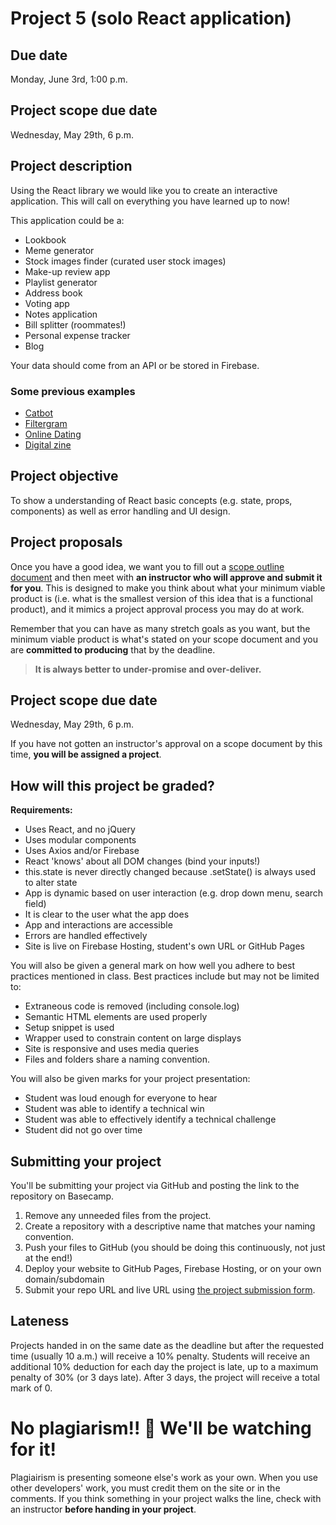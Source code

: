 # Project 5 (solo React application)
## Due date
Monday, June 3rd, 1:00 p.m.

## Project scope due date
Wednesday, May 29th, 6 p.m.

## Project description
Using the React library we would like you to create an interactive application. This will call on everything you have learned up to now!

This application could be a:

* Lookbook 
* Meme generator
* Stock images finder (curated user stock images)
* Make-up review app
* Playlist generator  
* Address book
* Voting app
* Notes application
* Bill splitter (roommates!)
* Personal expense tracker
* Blog

Your data should come from an API or be stored in Firebase.

### Some previous examples
* [Catbot](https://catbot-29276.firebaseapp.com/)
* [Filtergram](https://filtergram-62c8d.firebaseapp.com/)
* [Online Dating](http://onlinedating.esmecodes.com/)
* [Digital zine](http://www.ritasolo.com/digitalzine/)

## Project objective
To show a understanding of React basic concepts (e.g. state, props, components) as well as error handling and UI design. 

## Project proposals
Once you have a good idea, we want you to fill out a [scope outline document](https://docs.google.com/forms/d/1t1l591AZadar30FyrURnNQU6XIJ-9bdm62mpJrKEQFk/edit) and then meet with **an instructor who will approve and submit it for you**. This is designed to make you think about what your minimum viable product is (i.e. what is the smallest version of this idea that is a functional product), and it mimics a project approval process you may do at work.

Remember that you can have as many stretch goals as you want, but the minimum viable product is what's stated on your scope document and you are **committed to producing** that by the deadline. 

> **It is always better to under-promise and over-deliver.**

<!--- ### Deployment
(optional) In order to make deploying your app easy use the Firebase hosting features to get your site up online! There is the ability to add a custom domain if you would like, so think about a fun, shareable domain for your application . --->

## Project scope due date
Wednesday, May 29th, 6 p.m.

If you have not gotten an instructor's approval on a scope document by this time, **you will be assigned a project**.

## How will this project be graded?
**Requirements:**
* Uses React, and no jQuery
* Uses modular components
* Uses Axios and/or Firebase
* React 'knows' about all DOM changes (bind your inputs!)
* this.state is never directly changed because .setState() is always used to alter state
* App is dynamic based on user interaction (e.g. drop down menu, search field)
* It is clear to the user what the app does
* App and interactions are accessible
* Errors are handled effectively
* Site is live on Firebase Hosting, student's own URL or GitHub Pages

You will also be given a general mark on how well you adhere to best practices mentioned in class. Best practices include but may not be limited to:
* Extraneous code is removed (including console.log)
* Semantic HTML elements are used properly
* Setup snippet is used    
* Wrapper used to constrain content on large displays
* Site is responsive and uses media queries
* Files and folders share a naming convention.

You will also be given marks for your project presentation:
* Student was loud enough for everyone to hear
* Student was able to identify a technical win
* Student was able to effectively identify a technical challenge
* Student did not go over time


## Submitting your project
You'll be submitting your project via GitHub and posting the link to the repository on Basecamp.

1. Remove any unneeded files from the project.
1. Create a repository with a descriptive name that matches your naming convention.
1. Push your files to GitHub (you should be doing this continuously, not just at the end!)
1. Deploy your website to GitHub Pages, Firebase Hosting, or on your own domain/subdomain
1. Submit your repo URL and live URL using [the project submission form](https://forms.gle/FQuAaNeSpbTqbwTT8).


## Lateness
Projects handed in on the same date as the deadline but after the requested time (usually 10 a.m.) will receive a 10% penalty. Students will receive an additional 10% deduction for each day the project is late, up to a maximum penalty of 30% (or 3 days late). After 3 days, the project will receive a total mark of 0.

# No plagiarism!! 👀 We'll be watching for it!
Plagiairism is presenting someone else's work as your own. When you use other developers' work, you must credit them on the site or in the comments. If you think something in your project walks the line, check with an instructor **before handing in your project**.
